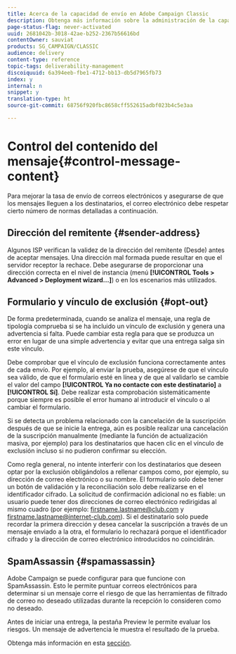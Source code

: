 ```yaml
---
title: Acerca de la capacidad de envío en Adobe Campaign Classic
description: Obtenga más información sobre la administración de la capacidad de envío en Adobe Campaign Classic.
page-status-flag: never-activated
uuid: 2681042b-3018-42ae-b252-2367b56616bd
contentOwner: sauviat
products: SG_CAMPAIGN/CLASSIC
audience: delivery
content-type: reference
topic-tags: deliverability-management
discoiquuid: 6a394eeb-fbe1-4712-bb13-db5d7965fb73
index: y
internal: n
snippet: y
translation-type: ht
source-git-commit: 68756f920fbc8658cff552615adbf023b4c5e3aa

---
```



# Control del contenido del mensaje{#control-message-content}

Para mejorar la tasa de envío de correos electrónicos y asegurarse de que los mensajes lleguen a los destinatarios, el correo electrónico debe respetar cierto número de normas detalladas a continuación.

## Dirección del remitente {#sender-address}

Algunos ISP verifican la validez de la dirección del remitente (Desde) antes de aceptar mensajes. Una dirección mal formada puede resultar en que el servidor receptor la rechace. Debe asegurarse de proporcionar una dirección correcta en el nivel de instancia (menú **[!UICONTROL Tools > Advanced > Deployment wizard...]**) o en los escenarios más utilizados.

## Formulario y vínculo de exclusión {#opt-out}

De forma predeterminada, cuando se analiza el mensaje, una regla de tipología comprueba si se ha incluido un vínculo de exclusión y genera una advertencia si falta. Puede cambiar esta regla para que se produzca un error en lugar de una simple advertencia y evitar que una entrega salga sin este vínculo.

Debe comprobar que el vínculo de exclusión funciona correctamente antes de cada envío. Por ejemplo, al enviar la prueba, asegúrese de que el vínculo sea válido, de que el formulario esté en línea y de que al validarlo se cambie el valor del campo **[!UICONTROL Ya no contacte con este destinatario]** a **[!UICONTROL Sí]**. Debe realizar esta comprobación sistemáticamente porque siempre es posible el error humano al introducir el vínculo o al cambiar el formulario.

Si se detecta un problema relacionado con la cancelación de la suscripción después de que se inicie la entrega, aún es posible realizar una cancelación de la suscripción manualmente (mediante la función de actualización masiva, por ejemplo) para los destinatarios que hacen clic en el vínculo de exclusión incluso si no pudieron confirmar su elección.

Como regla general, no intente interferir con los destinatarios que deseen optar por la exclusión obligándolos a rellenar campos como, por ejemplo, su dirección de correo electrónico o su nombre. El formulario solo debe tener un botón de validación y la reconciliación solo debe realizarse en el identificador cifrado. La solicitud de confirmación adicional no es fiable: un usuario puede tener dos direcciones de correo electrónico redirigidas al mismo cuadro (por ejemplo: firstname.lastname@club.com y firstname.lastname@internet-club.com). Si el destinatario solo puede recordar la primera dirección y desea cancelar la suscripción a través de un mensaje enviado a la otra, el formulario lo rechazará porque el identificador cifrado y la dirección de correo electrónico introducidos no coincidirán.

## SpamAssassin {#spamassassin}

Adobe Campaign se puede configurar para que funcione con SpamAssassin. Esto le permite puntuar correos electrónicos para determinar si un mensaje corre el riesgo de que las herramientas de filtrado de correo no deseado utilizadas durante la recepción lo consideren como no deseado.

Antes de iniciar una entrega, la pestaña Preview le permite evaluar los riesgos. Un mensaje de advertencia le muestra el resultado de la prueba.

Obtenga más información en esta [sección](../../delivery/using/spamassassin.md).